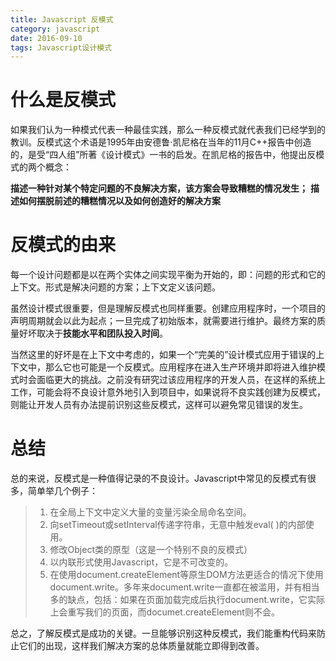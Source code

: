```yaml
---
title: Javascript 反模式
category: javascript
date: 2016-09-10
tags: Javascript设计模式
---
```



# 什么是反模式
如果我们认为一种模式代表一种最佳实践，那么一种反模式就代表我们已经学到的教训。反模式这个术语是1995年由安德鲁·凯尼格在当年的11月C++报告中创造的，是受“四人组”所著《设计模式》一书的启发。在凯尼格的报告中，他提出反模式的两个概念：
> 
**描述一种针对某个特定问题的不良解决方案，该方案会导致糟糕的情况发生；**
**描述如何摆脱前述的糟糕情况以及如何创造好的解决方案**

<!--more-->

# 反模式的由来
每一个设计问题都是以在两个实体之间实现平衡为开始的，即：问题的形式和它的上下文。形式是解决问题的方案；上下文定义该问题。

虽然设计模式很重要，但是理解反模式也同样重要。创建应用程序时，一个项目的声明周期就会以此为起点；一旦完成了初始版本，就需要进行维护。最终方案的质量好坏取决于**技能水平和团队投入时间**。

当然这里的好坏是在上下文中考虑的，如果一个“完美的”设计模式应用于错误的上下文中，那么它也可能是一个反模式。应用程序在进入生产环境并即将进入维护模式时会面临更大的挑战。之前没有研究过该应用程序的开发人员，在这样的系统上工作，可能会将不良设计意外地引入到项目中，如果说将不良实践创建为反模式，则能让开发人员有办法提前识别这些反模式，这样可以避免常见错误的发生。


# 总结
总的来说，反模式是一种值得记录的不良设计。Javascript中常见的反模式有很多，简单举几个例子：
> 1. 在全局上下文中定义大量的变量污染全局命名空间。
> 2. 向setTimeout或setInterval传递字符串，无意中触发eval( )的内部使用。
> 3. 修改Object类的原型（这是一个特别不良的反模式）
> 4. 以内联形式使用Javascript，它是不可改变的。
> 5. 在使用document.createElement等原生DOM方法更适合的情况下使用document.write。多年来document.write一直都在被滥用，并有相当多的缺点，包括：如果在页面加载完成后执行document.write，它实际上会重写我们的页面，而documet.createElement则不会。

总之，了解反模式是成功的关键。一旦能够识别这种反模式，我们能重构代码来防止它们的出现，这样我们解决方案的总体质量就能立即得到改善。 

